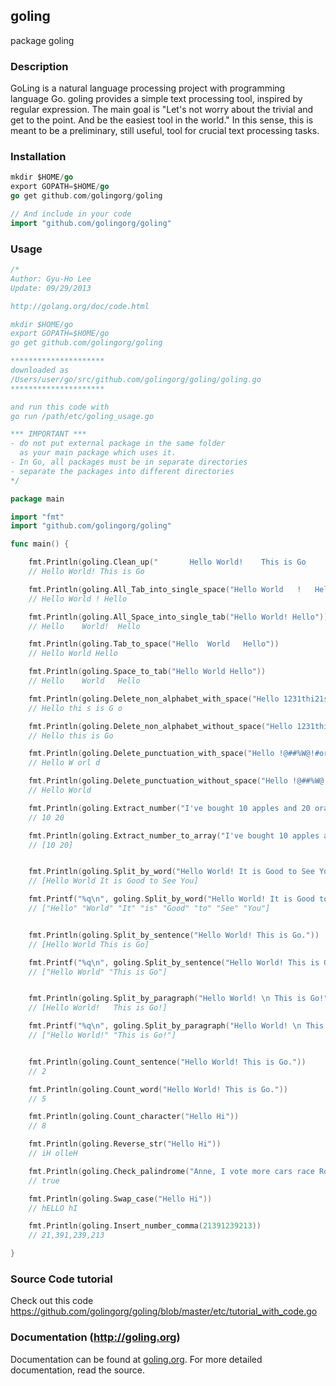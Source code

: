 ## goling
package goling

### Description
GoLing is a natural language processing project with programming language Go. goling provides a simple text processing tool, inspired by regular expression. The main goal is "Let's not worry about the trivial and get to the point. And be the easiest tool in the world." In this sense, this is meant to be a preliminary, still useful, tool for crucial text processing tasks.

### Installation
```go
mkdir $HOME/go
export GOPATH=$HOME/go
go get github.com/golingorg/goling

// And include in your code
import "github.com/golingorg/goling"
```


### Usage
```go
/*
Author: Gyu-Ho Lee
Update: 09/29/2013

http://golang.org/doc/code.html

mkdir $HOME/go
export GOPATH=$HOME/go
go get github.com/golingorg/goling

*********************
downloaded as 
/Users/user/go/src/github.com/golingorg/goling/goling.go
*********************

and run this code with
go run /path/etc/goling_usage.go

*** IMPORTANT ***
- do not put external package in the same folder 
  as your main package which uses it. 
- In Go, all packages must be in separate directories
- separate the packages into different directories
*/

package main

import "fmt"
import "github.com/golingorg/goling"

func main() {

	fmt.Println(goling.Clean_up("		Hello World!	This is Go 		"))
	// Hello World!	This is Go

	fmt.Println(goling.All_Tab_into_single_space("Hello	World	!	Hello"))
	// Hello World ! Hello

	fmt.Println(goling.All_Space_into_single_tab("Hello World! Hello"))
	// Hello	World!	Hello

	fmt.Println(goling.Tab_to_space("Hello	World	Hello"))
	// Hello World Hello

	fmt.Println(goling.Space_to_tab("Hello World Hello"))
	// Hello	World	Hello

	fmt.Println(goling.Delete_non_alphabet_with_space("Hello 1231thi21s123 is 12G33o25!!!!"))
	// Hello thi s is G o

	fmt.Println(goling.Delete_non_alphabet_without_space("Hello 1231thi21s123 is 12G33o25!!!!"))
	// Hello this is Go

	fmt.Println(goling.Delete_punctuation_with_space("Hello !@##%W@!#orl!@#!@#!@#d!"))
	// Hello W orl d

	fmt.Println(goling.Delete_punctuation_without_space("Hello !@##%W@!#orl!@#!@#!@#d!"))
	// Hello World

	fmt.Println(goling.Extract_number("I've bought 10 apples and 20 oranges."))
	// 10 20

	fmt.Println(goling.Extract_number_to_array("I've bought 10 apples and 20 oranges."))
	// [10 20]


	fmt.Println(goling.Split_by_word("Hello World! It is Good to See You."))
	// [Hello World It is Good to See You]

	fmt.Printf("%q\n", goling.Split_by_word("Hello World! It is Good to See You."))
	// ["Hello" "World" "It" "is" "Good" "to" "See" "You"]


	fmt.Println(goling.Split_by_sentence("Hello World! This is Go."))
	// [Hello World This is Go]

	fmt.Printf("%q\n", goling.Split_by_sentence("Hello World! This is Go."))
	// ["Hello World" "This is Go"]


	fmt.Println(goling.Split_by_paragraph("Hello World! \n This is Go!"))
	// [Hello World!   This is Go!]

	fmt.Printf("%q\n", goling.Split_by_paragraph("Hello World! \n This is Go!"))
	// ["Hello World!" "This is Go!"]


	fmt.Println(goling.Count_sentence("Hello World! This is Go."))
	// 2

	fmt.Println(goling.Count_word("Hello World! This is Go."))
	// 5

	fmt.Println(goling.Count_character("Hello Hi"))
	// 8

	fmt.Println(goling.Reverse_str("Hello Hi"))
	// iH olleH

	fmt.Println(goling.Check_palindrome("Anne, I vote more cars race Rome-to-Vienna"))
	// true

	fmt.Println(goling.Swap_case("Hello Hi"))
	// hELLO hI

	fmt.Println(goling.Insert_number_comma(21391239213))
	// 21,391,239,213

}
```


### Source Code tutorial
Check out this code
https://github.com/golingorg/goling/blob/master/etc/tutorial_with_code.go


### Documentation (http://goling.org)
Documentation can be found at [goling.org](http://godoc.org/).
For more detailed documentation, read the source.